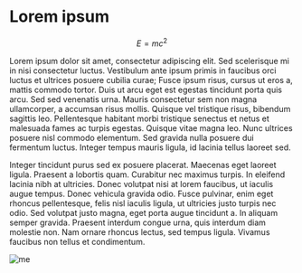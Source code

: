 # Lorem ipsum

$$E=mc^2$$

Lorem ipsum dolor sit amet, consectetur adipiscing elit. Sed scelerisque mi in nisi consectetur luctus. Vestibulum ante ipsum primis in faucibus orci luctus et ultrices posuere cubilia curae; Fusce ipsum risus, cursus ut eros a, mattis commodo tortor. Duis ut arcu eget est egestas tincidunt porta quis arcu. Sed sed venenatis urna. Mauris consectetur sem non magna ullamcorper, a accumsan risus mollis. Quisque vel tristique risus, bibendum sagittis leo. Pellentesque habitant morbi tristique senectus et netus et malesuada fames ac turpis egestas. Quisque vitae magna leo. Nunc ultrices posuere nisl commodo elementum. Sed gravida nulla posuere dui fermentum luctus. Integer tempus mauris ligula, id lacinia tellus laoreet sed.

Integer tincidunt purus sed ex posuere placerat. Maecenas eget laoreet ligula. Praesent a lobortis quam. Curabitur nec maximus turpis. In eleifend lacinia nibh at ultricies. Donec volutpat nisi at lorem faucibus, ut iaculis augue tempus. Donec vehicula gravida odio. Fusce pulvinar, enim eget rhoncus pellentesque, felis nisl iaculis ligula, ut ultricies justo turpis nec odio. Sed volutpat justo magna, eget porta augue tincidunt a. In aliquam semper gravida. Praesent interdum congue urna, quis interdum diam molestie non. Nam ornare rhoncus lectus, sed tempus ligula. Vivamus faucibus non tellus et condimentum.

![me](https://avatars.githubusercontent.com/u/45742869?v=4)
